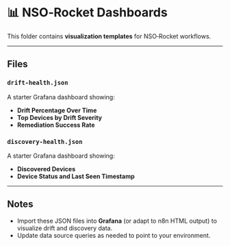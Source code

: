 # 📊 NSO‑Rocket Dashboards

This folder contains **visualization templates** for NSO‑Rocket workflows.

---

## Files

### `drift-health.json`
A starter Grafana dashboard showing:
- **Drift Percentage Over Time**
- **Top Devices by Drift Severity**
- **Remediation Success Rate**

### `discovery-health.json`
A starter Grafana dashboard showing:
- **Discovered Devices**
- **Device Status and Last Seen Timestamp**

---

## Notes
- Import these JSON files into **Grafana** (or adapt to n8n HTML output) to visualize drift and discovery data.
- Update data source queries as needed to point to your environment.